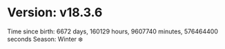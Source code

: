 # Version: v18.3.6
Time since birth: 6672 days, 160129 hours, 9607740 minutes, 576464400 seconds
Season: Winter ❄️

